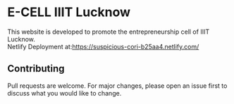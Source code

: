 # E-CELL IIIT Lucknow
This website is developed to promote the entrepreneurship cell of IIIT Lucknow.<br>
Netlify Deployment at:https://suspicious-cori-b25aa4.netlify.com/
## Contributing
Pull requests are welcome. For major changes, please open an issue first to discuss what you would like to change.
